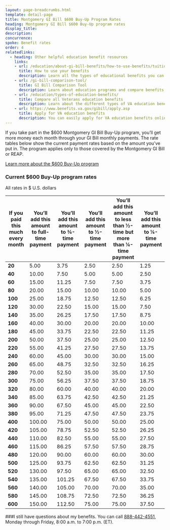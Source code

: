 ```yaml
---
layout: page-breadcrumbs.html
template: detail-page
title: Montgomery GI Bill $600 Buy-Up Program Rates
heading: Montgomery GI Bill $600 Buy-Up program rates
display_title:
description: 
concurrence: 
spoke: Benefit rates
order: 4
relatedlinks:
  - heading: Other helpful education benefit resources
    links:
    - url: /education/about-gi-bill-benefits/how-to-use-benefits/tuition-assistance-top-up/
      title: How to use your benefits
      description: Learn all the types of educational benefits you can use with your GI Bill coverage. 
    - url: /gi-bill-comparison-tool/
      title: GI Bill Comparison Tool
      description: Learn about education programs and compare benefits by school.
    - url: /education/types-of-education-benefits/
      title: Compare all Veterans education benefits 
      description: Learn about the different types of VA education benefits available to service members, Veterans, members of the National Guard or Reserves, and qualified survivors or dependents.
    - url: https://www.benefits.va.gov/gibill/apply.asp
      title: Apply for VA education benefits
      description: You can easily apply for VA education benefits online, by mail, or in person
---
```


<div class="va-introtext">
  
If you take part in the $600 Montgomery GI Bill Buy-Up program, you’ll get more money each month through your GI Bill monthly
payments. The rate tables below show the current payment rates based on the amount you’ve put in. The program applies only to
those covered by the Montgomery GI Bill or REAP.

[Learn more about the $600 Buy-Up program](/education/about-gi-bill-benefits/montgomery-active-duty/buy-up/)

### Current $600 Buy-Up program rates
All rates in $ U.S. dollars

| **If you paid this much every month** | **You’ll add this amount to full-time payment** | **You’ll add this amount to ¾-time payment** | **You’ll add this amount to ½-time payment** | **You’ll add this amount to less than ½-time but more than ¼-time payment** | **You’ll add this amount to ¼-time payment** |
|------|------|------|------|------|------|
| **20** | 5.00 |	3.75 | 2.50 |	2.50 | 1.25 |
| **40** | 10.00 | 7.50	| 5.00 | 5.00	| 2.50 |
| **60** | 15.00 | 11.25 | 7.50	| 7.50 | 3.75 |
| **80** | 20.00	| 15.00	| 10.00	| 10.00	| 5.00 |
| **100**	| 25.00	| 18.75	| 12.50	| 12.50	| 6.25 |
| **120**	| 30.00	| 22.50	| 15.00	| 15.00	| 7.50 |
| **140**	| 35.00	| 26.25	| 17.50	| 17.50	| 8.75 |
| **160**	| 40.00	| 30.00	| 20.00	| 20.00	| 10.00 |
| **180**	| 45.00	| 33.75	| 22.50	| 22.50	| 11.25 |
| **200**	| 50.00	| 37.50	| 25.00	| 25.00	| 12.50 |
| **220**	| 55.00	| 41.25	| 27.50	| 27.50	| 13.75 |
| **240**	| 60.00	| 45.00	| 30.00	| 30.00	| 15.00 |
| **260**	| 65.00	| 48.75	| 32.50	| 32.50	| 16.25 |
| **280**	| 70.00	| 52.50	| 35.00	| 35.00	| 17.50 |
| **300**	| 75.00	| 56.25	| 37.50	| 37.50	| 18.75 |
| **320**	| 80.00	| 60.00	| 40.00	| 40.00	| 20.00 |
| **340**	| 85.00	| 63.75	| 42.50	| 42.50	| 21.25 |
| **360**	| 90.00	| 67.50	| 45.00	| 45.00	| 22.50 |
| **380**	| 95.00	| 71.25	| 47.50	| 47.50	| 23.75 |
| **400**	| 100.00 | 75.00	| 50.00	| 50.00	| 25.00 |
| **420**	| 105.00 | 78.75	| 52.50	| 52.50	| 26.25 |
| **440**	| 110.00 | 82.50	| 55.00	| 55.00	| 27.50 |
| **460**	| 115.00 | 86.25	| 57.50	| 57.50	| 28.75 |
| **480**	| 120.00 | 90.00	| 60.00	| 60.00	| 30.00 |
| **500**	| 125.00 | 93.75	| 62.50	| 62.50	| 31.25 |
| **520**	| 130.00 | 97.50	| 65.00	| 65.00	| 32.50 |
| **540**	| 135.00 | 101.25 | 67.50 | 67.50 | 33.75 |
| **560**	| 140.00 | 105.00	| 70.00	| 70.00	| 35.00 |
| **580**	| 145.00 | 108.75	| 72.50	| 72.50	| 36.25 |
| **600**	| 150.00 | 112.50	| 75.00	| 75.00	| 37.50 |

###I still have questions about my benefits.
You can call <a href="tel:+18884424551">888-442-4551</a>, Monday through Friday, 8:00 a.m. to 7:00 p.m. (ET). 
